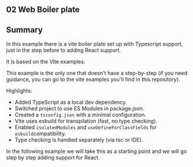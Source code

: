 ## 02 Web Boiler plate

## Summary

In this example there is a vite boiler plate set up with Typescript support, just in the step before
to adding React support.

It is based on the Vite examples.

This example is the only one that doesn't have a step-by-step (if you need guidance, you can go to the
vite examples you'll find in this repository).

Highlights:

- Added TypeScript as a local dev dependency.
- Switched project to use ES Modules in package.json.
- Created a `tsconfig.json` with a minimal configuration.
- Vite uses esbuild for transpilation (fast, no type checking).
- Enabled `isolatedModules` and `useDefineForClassFields` for `esbuild`compatibility.
- Type checking is handled separately (via tsc or IDE).

In the following example we will take this as a starting point and we will go step by step adding
support for React.
